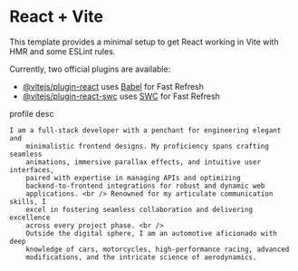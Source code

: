 # React + Vite

This template provides a minimal setup to get React working in Vite with HMR and some ESLint rules.

Currently, two official plugins are available:

- [@vitejs/plugin-react](https://github.com/vitejs/vite-plugin-react/blob/main/packages/plugin-react/README.md) uses [Babel](https://babeljs.io/) for Fast Refresh
- [@vitejs/plugin-react-swc](https://github.com/vitejs/vite-plugin-react-swc) uses [SWC](https://swc.rs/) for Fast Refresh

profile desc

    I am a full-stack developer with a penchant for engineering elegant and
        minimalistic frontend designs. My proficiency spans crafting seamless
        animations, immersive parallax effects, and intuitive user interfaces,
        paired with expertise in managing APIs and optimizing
        backend-to-frontend integrations for robust and dynamic web
        applications. <br /> Renowned for my articulate communication skills, I
        excel in fostering seamless collaboration and delivering excellence
        across every project phase. <br />
        Outside the digital sphere, I am an automotive aficionado with deep
        knowledge of cars, motorcycles, high-performance racing, advanced
        modifications, and the intricate science of aerodynamics.
